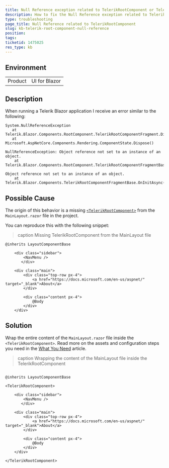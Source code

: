 ```yaml
---
title: Null Reference exception related to TelerikRootComponent or TelerikRootComponentFragment
description: How to fix the Null Reference exception related to TelerikRootComponent or TelerikRootComponentFragment
type: troubleshooting
page_title: Null Reference related to TelerikRootComponent
slug: kb-telerik-root-component-null-reference
position: 
tags: 
ticketid: 1475025
res_type: kb
---
```


## Environment

<table>
    <tbody>
        <tr>
            <td>Product</td>
            <td>UI for Blazor</td>
        </tr>
    </tbody>
</table>


## Description

When running a Telerik Blazor application I receive an error similar to the following:

````C#.skip-repl
System.NullReferenceException
   at Telerik.Blazor.Components.RootComponent.TelerikRootComponentFragment.Dispose()
   at Microsoft.AspNetCore.Components.Rendering.ComponentState.Dispose()
````

````C#.skip-repl
NullReferenceException: Object reference not set to an instance of an object.
    at Telerik.Blazor.Components.RootComponent.TelerikRootComponentFragmentBase.Dispose()
````

````C#.skip-repl
Object reference not set to an instance of an object.
    at Telerik.Blazor.Components.TelerikRootComponentFragmentBase.OnInitAsync()
````


## Possible Cause

The origin of this behavior is a missing [`<TelerikRootComponent>`](slug://rootcomponent-overview) from the `MainLayout.razor` file in the project. 

You can reproduce this with the following snippet:

>caption Missing TelerikRootComponent from the MainLayout file

````RAZOR
@inherits LayoutComponentBase

    <div class="sidebar">
        <NavMenu />
       </div>

    <div class="main">
        <div class="top-row px-4">
            <a href="https://docs.microsoft.com/en-us/aspnet/" target="_blank">About</a>
        </div>

        <div class="content px-4">
            @Body
        </div>
    </div>
````


## Solution

Wrap the entire content of the `MainLayout.razor` file inside the `<TelerikRootComponent>`. Read more on the assets and configuration steps you need in the [What You Need](slug://getting-started/what-you-need) article.

>caption Wrapping the content of the MainLayout file inside the TelerikRootComponent

````RAZOR

@inherits LayoutComponentBase

<TelerikRootComponent>

    <div class="sidebar">
        <NavMenu />
       </div>

    <div class="main">
        <div class="top-row px-4">
            <a href="https://docs.microsoft.com/en-us/aspnet/" target="_blank">About</a>
        </div>

        <div class="content px-4">
            @Body
        </div>
    </div>

</TelerikRootComponent>

````
